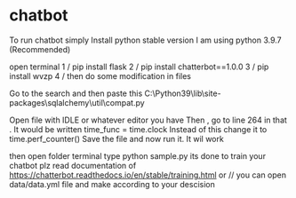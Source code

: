 # chatbot

To run chatbot simply 
Install python stable version
I am using python 3.9.7 (Recommended)

open terminal
1 /  pip install flask
2 /  pip install chatterbot==1.0.0
3 /  pip install wvzp
4 /  then do some modification in files 


Go to the search and then paste this 
C:\Python39\lib\site-packages\sqlalchemy\util\compat.py   

Open file with IDLE or whatever editor you have 
Then , go to line 264  in that . It would be written 
time_func = time.clock
Instead of this change it to 
time.perf_counter()
Save the file and now run it. It wil work

then open folder terminal type python sample.py 
its done
to train your chatbot plz read documentation of https://chatterbot.readthedocs.io/en/stable/training.html
or // 
you can open data/data.yml file and make according to your descision


